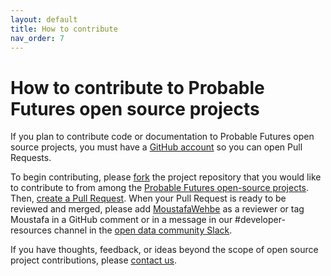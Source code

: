 ```yaml
---
layout: default
title: How to contribute
nav_order: 7
---
```


# How to contribute to Probable Futures open source projects

If you plan to contribute code or documentation to Probable Futures open source projects, you must have a [GitHub account](https://github.com/signup/free) so you can open Pull Requests.

To begin contributing, please [fork](http://help.github.com/forking) the project repository that you would like to contribute to from among the [Probable Futures open-source projects](https://github.com/Probable-Futures/). Then, [create a Pull Request](https://help.github.com/articles/creating-a-pull-request/). When your Pull Request is ready to be reviewed and merged, please add [MoustafaWehbe](https://github.com/MoustafaWehbe) as a reviewer or tag Moustafa in a GitHub comment or in a message in our #developer-resources channel in the [open data community Slack](https://probablefutures.org/alpha-program/?tab=about).

If you have thoughts, feedback, or ideas beyond the scope of open source project contributions, please [contact us](https://probablefutures.org/contact/).
